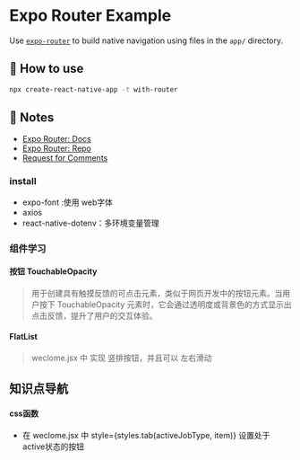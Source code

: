 # Expo Router Example

Use [`expo-router`](https://expo.github.io/router) to build native navigation using files in the `app/` directory.

## 🚀 How to use

```sh
npx create-react-native-app -t with-router
```

## 📝 Notes

- [Expo Router: Docs](https://expo.github.io/router)
- [Expo Router: Repo](https://github.com/expo/router)
- [Request for Comments](https://github.com/expo/router/discussions/1)
### install
- expo-font :使用 web字体
- axios 
- react-native-dotenv：多环境变量管理


### 组件学习

#### 按钮 TouchableOpacity
>用于创建具有触摸反馈的可点击元素，类似于网页开发中的按钮元素。当用户按下 TouchableOpacity 元素时，它会通过透明度或背景色的方式显示出点击反馈，提升了用户的交互体验。
#### FlatList
> weclome.jsx 中 实现 竖排按钮，并且可以 左右滑动

## 知识点导航

#### css函数
- 在 weclome.jsx 中  style={styles.tab(activeJobType, item)} 设置处于 active状态的按钮
